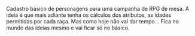 Cadastro básico de personagens para uma campanha de RPG de mesa.
A ideia é que mais adiante tenha os cálculos dos atributos, as idades permitidas por cada raça.
Mas como hoje não vai dar tempo... Fica no mundo das ideias mesmo e vai ficar só no básico.